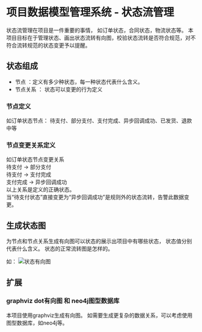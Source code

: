 # 项目数据模型管理系统 - 状态流管理

状态流管理在项目是一件重要的事情， 如订单状态，合同状态，物流状态等。 本项目目标在于管理状态、画出状态流转有向图，校验状态流转是否符合规范，对不符合流转规范的状态变更予以提醒。

## 状态组成

- 节点 ：定义有多少种状态，每一种状态代表什么含义。
- 节点关系 ： 状态可以变更的行为定义

### 节点定义

如订单状态节点： 待支付、部分支付、支付完成、异步回调成功、已发货、退款中等

### 节点变更关系定义

如订单状态节点变更关系  
待支付 -> 部分支付  
待支付 -> 支付完成   
支付完成 -> 异步回调成功  
以上关系是定义的正确状态。  
当“待支付状态”直接变更为“异步回调成功”是规则外的状态流转，告警此数据变更。

## 生成状态图

为节点和节点关系生成有向图可以状态的展示出项目中有哪些状态， 状态值分别代表什么含义。 状态的正常流转图是怎样的。

如：
![状态有向图](/devops/docops/doc/images/status_flow.jpg)

## 扩展

### graphviz dot有向图 和 neo4j图型数据库

本项目使用graphviz生成有向图。 如需要生成更复杂的数据关系，可以考虑使用图型数据库，如neo4j等。